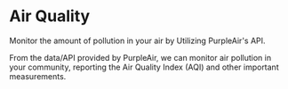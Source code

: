 # Air Quality

Monitor the amount of pollution in your air by Utilizing PurpleAir's API.

From the data/API provided by PurpleAir, we can monitor air pollution in your community, reporting the Air Quality Index (AQI) and other important measurements. 